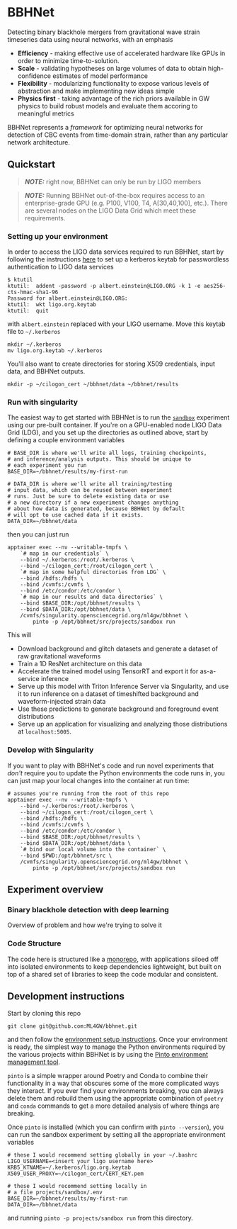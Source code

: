 # BBHNet
Detecting binary blackhole mergers from gravitational wave strain timeseries data using neural networks, with an emphasis
- **Efficiency** - making effective use of accelerated hardware like GPUs in order to minimize time-to-solution.
- **Scale** - validating hypotheses on large volumes of data to obtain high-confidence estimates of model performance
- **Flexibility** - modularizing functionality to expose various levels of abstraction and make implementing new ideas simple
- **Physics first** - taking advantage of the rich priors available in GW physics to build robust models and evaluate them accoring to meaningful metrics

BBHNet represents a _framework_ for optimizing neural networks for detection of CBC events from time-domain strain, rather than any particular network architecture.

## Quickstart
> **_NOTE:_** right now, BBHNet can only be run by LIGO members

> **_NOTE:_** Running BBHNet out-of-the-box requires access to an enterprise-grade GPU (e.g. P100, V100, T4, A[30,40,100], etc.). There are several nodes on the LIGO Data Grid which meet these requirements.

### Setting up your environment
In order to access the LIGO data services required to run BBHNet, start by following the instructions [here](https://computing.docs.ligo.org/guide/auth/kerberos/#usage) to set up a kerberos keytab for passwordless authentication to LIGO data services

```console
$ ktutil
ktutil:  addent -password -p albert.einstein@LIGO.ORG -k 1 -e aes256-cts-hmac-sha1-96
Password for albert.einstein@LIGO.ORG:
ktutil:  wkt ligo.org.keytab
ktutil:  quit
```
with `albert.einstein` replaced with your LIGO username. Move this keytab file to `~/.kerberos`

```console
mkdir ~/.kerberos
mv ligo.org.keytab ~/.kerberos
```
You'll also want to create directories for storing X509 credentials, input data, and BBHNet outputs.

```console
mkdir -p ~/cilogon_cert ~/bbhnet/data ~/bbhnet/results
```

### Run with singularity
The easiest way to get started with BBHNet is to run the [`sandbox`](./projects/sandbox) experiment using our pre-built container. If you're on a GPU-enabled node LIGO Data Grid (LDG), and you set up the directories as outlined above, start by defining a couple environment variables

```console
# BASE_DIR is where we'll write all logs, training checkpoints,
# and inference/analysis outputs. This should be unique to
# each experiment you run
BASE_DIR=~/bbhnet/results/my-first-run

# DATA_DIR is where we'll write all training/testing
# input data, which can be reused between experiment
# runs. Just be sure to delete existing data or use
# a new directory if a new experiment changes anything
# about how data is generated, because BBHNet by default
# will opt to use cached data if it exists.
DATA_DIR=~/bbhnet/data
```

then you can just run

```console
apptainer exec --nv --writable-tmpfs \
    `# map in our credentials` \
    --bind ~/.kerberos:/root/.kerberos \
    --bind ~/cilogon_cert:/root/cilogon_cert \
    `# map in some helpful directories from LDG` \
    --bind /hdfs:/hdfs \
    --bind /cvmfs:/cvmfs \
    --bind /etc/condor:/etc/condor \
    `# map in our results and data directories` \
    --bind $BASE_DIR:/opt/bbhnet/results \
    --bind $DATA_DIR:/opt/bbhnet/data \
    /cvmfs/singularity.opensciencegrid.org/ml4gw/bbhnet \
        pinto -p /opt/bbhnet/src/projects/sandbox run
```

This will
- Download background and glitch datasets and generate a dataset of raw gravitational waveforms
- Train a 1D ResNet architecture on this data
- Accelerate the trained model using TensorRT and export it for as-a-service inference
- Serve up this model with Triton Inference Server via Singularity, and use it to run inference on a dataset of timeshifted background and waveform-injected strain data
- Use these predictions to generate background and foreground event distributions
- Serve up an application for visualizing and analyzing those distributions at `localhost:5005`.


### Develop with Singularity
If you want to play with BBHNet's code and run novel experiments that _don't_ require you to update the Python environments the code runs in, you can just map your local changes into the container at run time:

```console
# assumes you're running from the root of this repo
apptainer exec --nv --writable-tmpfs \
    --bind ~/.kerberos:/root/.kerberos \
    --bind ~/cilogon_cert:/root/cilogon_cert \
    --bind /hdfs:/hdfs \
    --bind /cvmfs:/cvmfs \
    --bind /etc/condor:/etc/condor \
    --bind $BASE_DIR:/opt/bbhnet/results \
    --bind $DATA_DIR:/opt/bbhnet/data \
    `# bind our local volume into the container` \
    --bind $PWD:/opt/bbhnet/src \
    /cvmfs/singularity.opensciencegrid.org/ml4gw/bbhnet \
        pinto -p /opt/bbhnet/src/projects/sandbox run
```

## Experiment overview
### Binary blackhole detection with deep learning
Overview of problem and how we're trying to solve it

### Code Structure
The code here is structured like a [monorepo](https://medium.com/opendoor-labs/our-python-monorepo-d34028f2b6fa), with applications siloed off into isolated environments to keep dependencies lightweight, but built on top of a shared set of libraries to keep the code modular and consistent.

## Development instructions
Start by cloning this repo

```console
git clone git@github.com:ML4GW/bbhnet.git
```

and then follow the [environment setup instructions](#setting-up-your-environment). Once your environment is ready, the simplest way to manage the Python environments required by the various projects within BBHNet is by using the [Pinto environment management tool](https://github.com/ml4gw/pinto#installation).

`pinto` is a simple wrapper around Poetry and Conda to combine their functionality in a way that obscures some of the more complicated ways they interact. If you ever find your environments breaking, you can always delete them and rebuild them using the appropriate combination of `poetry` and `conda` commands to get a more detailed analysis of where things are breaking.

Once `pinto` is installed (which you can confirm with `pinto --version`), you can run the sandbox experiment by setting all the appropriate environment variables

```console
# these I would recommend setting globally in your ~/.bashrc
LIGO_USERNAME=<insert your ligo username here>
KRB5_KTNAME=~/.kerberos/ligo.org.keytab
X509_USER_PROXY=~/cilogon_cert/CERT_KEY.pem

# these I would recommend setting locally in
# a file projects/sandbox/.env
BASE_DIR=~/bbhnet/results/my-first-run
DATA_DIR=~/bbhnet/data
```

and running `pinto -p projects/sandbox run` from this directory.

